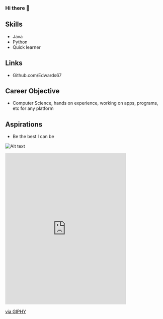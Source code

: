 ### Hi there 👋

## Skills
- Java
- Python
- Quick learner

## Links
- Github.com/Edwards67

## Career Objective
- Computer Science, hands on experience, working on apps, programs, etc for any platform

## Aspirations
- Be the best I can be 

![Alt text](https://media1.giphy.com/media/fsKBYdGBRgDxClJy1f/giphy.gif?cid%253Decf05e472gvmxnenq9gcg3jkrgkm3nz703vauimj0u8thjlz%2526ep%253Dv1_gifs_search%2526rid%253Dgiphy.gif%2526ct%253Dg)

<iframe src="https://giphy.com/embed/fsKBYdGBRgDxClJy1f" width="384" height="480" frameBorder="0" class="giphy-embed" allowFullScreen></iframe><p><a href="https://giphy.com/gifs/CreateDrop-america-native-nativeamerica-fsKBYdGBRgDxClJy1f">via GIPHY</a></p>
<!--
**Edwards67/Edwards67** is a ✨ _special_ ✨ repository because its `README.md` (this file) appears on your GitHub profile.

Here are some ideas to get you started:

- 🔭 I’m currently working on ...
- 🌱 I’m currently learning ...
- 👯 I’m looking to collaborate on ...
- 🤔 I’m looking for help with ...
- 💬 Ask me about ...
- 📫 How to reach me: ...
- 😄 Pronouns: ...
- ⚡ Fun fact: ...
-->
